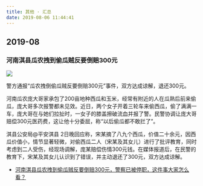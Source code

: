 ```yaml
---
title: 其他 · 汇总
date: 2019-08-06 11:44:41
---
```


## 2019-08

### 河南淇县瓜农拽到偷瓜贼反要倒赔300元

![](https://imgs.codewoody.com/uploads/big/1c3bba8385b103f9cf13efce48810606.jpg)

警方通报“瓜农拽倒偷瓜贼反要倒赔300元”事件，双方达成谅解，退还300元。

河南瓜农庞大哥家承包了200亩地种西瓜和玉米，经常有附近的人在瓜熟后前来偷瓜，庞大哥多次报警都未见效。近日，两个女子开着三轮车来偷西瓜，偷了满满一车，庞大哥在与她们拉扯时，一女子的膝盖擦破流血并报了警。民警协调让庞大哥赔偿300元医药费，这让他十分委屈，称“以后偷瓜都不敢拦了”。

淇县公安局@平安淇县 2日晚回应称，宋某摘了八九个西瓜，价值二十余元，因西瓜价值小，情节显著轻微，对偷西瓜二人（宋某及其女儿）进行了批评教育，同时考虑到二人受伤，经现场调解，庞某赔偿伤情300元钱。在媒体报道后，在民警的教育下，宋某及其女儿认识到了错误，并主动退还了300元，双方达成谅解。

- [河南淇县瓜农拽到偷瓜贼反要倒赔300元，警察已被停职，这件事大家怎么看？](https://www.zhihu.com/question/338491629)
